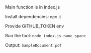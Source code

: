 Main function is in index.js

Install dependencies: `npm i`

Provide GITHUB_TOKEN env

Run the tool: `node index.js name_space`

Output: `SampleDocument.pdf`
